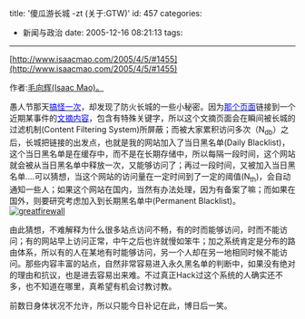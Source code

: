 title: '傻瓜游长城 -zt (关于:GTW)'
id: 457
categories:
  - 新闻与政治
date: 2005-12-16 08:21:13
tags:
---

<div id="msgcns!9697D6160EFEBC17!437" class="bvMsg"><div>

[http://www.isaacmao.com/2005/4/5/#1455](http://www.isaacmao.com/2005/4/5/#1455)

作者:[毛向辉(Isaac Mao)。](http://www.isaacmao.com/)

愚人节那天[<u><font color="#0000ff">搞怪一次</font></u>](http://www.isaacmao.com/20050401.htm)，却发现了防火长城的一些小秘密。因为[<u><font color="#0000ff">那个页面</font></u>](http://www.isaacmao.com/20050401.htm)链接到一个近期某事件的[<u><font color="#0000ff">文摘内容</font></u>](http://del.icio.us/url/47333aeff3df6f8982d100a22dc4689d)，包含有特殊关键字，所以这个文摘页面会在瞬间被长城的过滤机制(Content Filtering System)所屏蔽；而被大家累积访问多次（N<sub>db</sub>）之后，长城把链接的出发点，也就是我的网站加入了当日黑名单(Daily Blacklist)，这个当日黑名单是在缓存中，而不是在长期存储中，所以每隔一段时间，这个网站就会被从当日黑名单中释放一次，又能够访问了；再过一段时间，又被加入当日黑名单....可以猜想，当这个网站的访问量在一定时间到了一定的阈值(N<sub>th</sub>)，会自动通知一些人；如果这个网站在国内，当然有办法处理，因为有备案了嘛；而如果在国外，则要研究考虑加入到长期黑名单中(Permanent Blacklist)。
[![greatfirewall](http://photos8.flickr.com/8529196_ccaf016a5e_m.jpg)](http://www.flickr.com/photos/isaacmao/8529196/ "Photo Sharing") 

由此猜想，不难解释为什么很多站点访问不畅，有的时而能够访问，时而不能访问；有的网站早上访问正常，中午之后也许就慢如笨牛；加之系统肯定是分布的路由体系，所以有的人在某地有时能够访问，另一个人却在另一地相同时候不能访问。那些内容丰富的站点，自然非常容易进入永久黑名单的判断中，如果没有绝对的理由和抗议，也是进去容易出来难。不过真正Hack过这个系统的人确实还不多，也不知道在哪里，真希望有机会讨教讨教。

前数日身体状况不允许，所以只能今日补记在此，博日后一笑。
</div>
<div></div></div>